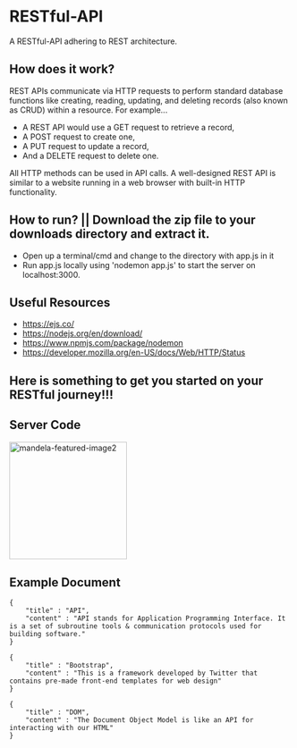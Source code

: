 # RESTful-API
A RESTful-API adhering to  REST architecture. 

## How does it work? 

REST APIs communicate via HTTP requests to perform standard database functions like creating, reading, updating, and deleting records (also known as CRUD) within a resource. For example... 

* A REST API would use a GET request to retrieve a record,
* A POST request to create one, 
* A PUT request to update a record,
* And a DELETE request to delete one. 

All HTTP methods can be used in API calls. A well-designed REST API is similar to a website running in a web browser with built-in HTTP functionality.

## How to run? || Download the zip file to your downloads directory and extract it.

* Open up a terminal/cmd and change to the directory with app.js in it
* Run app.js locally using 'nodemon app.js' to start the server on localhost:3000.

## Useful Resources 

* https://ejs.co/
* https://nodejs.org/en/download/
* https://www.npmjs.com/package/nodemon 
* https://developer.mozilla.org/en-US/docs/Web/HTTP/Status

## Here is something to get you started on your RESTful journey!!! 

## Server Code

<img width="210" alt="mandela-featured-image2" src="https://user-images.githubusercontent.com/91548582/142669313-61e15801-4913-4652-8f6d-a17b55f2e7d2.png">


## Example Document
```
{
    "title" : "API",
    "content" : "API stands for Application Programming Interface. It is a set of subroutine tools & communication protocols used for building software."
}
```

```
{
    "title" : "Bootstrap",
    "content" : "This is a framework developed by Twitter that contains pre-made front-end templates for web design"
}
```

```
{
    "title" : "DOM",
    "content" : "The Document Object Model is like an API for interacting with our HTML"
}
```

